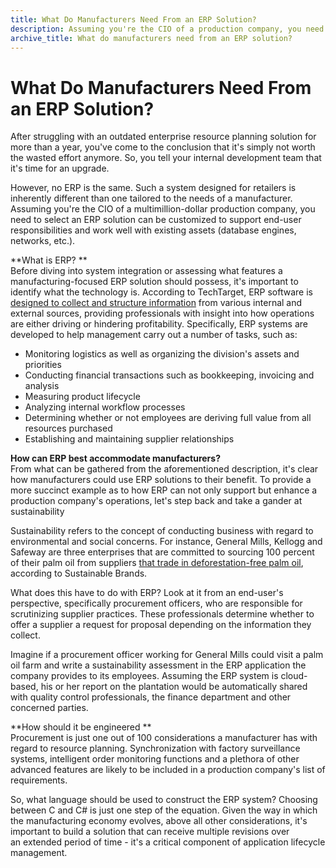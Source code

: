 ```yaml
---
title: What Do Manufacturers Need From an ERP Solution?
description: Assuming you're the CIO of a production company, you need to select an ERP solution customizable to support end-user responsibilities.
archive_title: What do manufacturers need from an ERP solution?
---
```


# What Do Manufacturers Need From an ERP Solution?

After struggling with an outdated enterprise resource planning solution for more than a year, you've come to the conclusion that it's simply not worth the wasted effort anymore. So, you tell your internal development team that it's time for an upgrade.

However, no ERP is the same. Such a system designed for retailers is inherently different than one tailored to the needs of a manufacturer. Assuming you're the CIO of a multimillion-dollar production company, you need to select an ERP solution can be customized to support end-user responsibilities and work well with existing assets (database engines, networks, etc.).

**What is ERP? **  
Before diving into system integration or assessing what features a manufacturing-focused ERP solution should possess, it's important to identify what the technology is. According to TechTarget, ERP software is [designed to collect and structure information](http://searchsap.techtarget.com/definition/ERP) from various internal and external sources, providing professionals with insight into how operations are either driving or hindering profitability. Specifically, ERP systems are developed to help management carry out a number of tasks, such as:

  * Monitoring logistics as well as organizing the division's assets and priorities 
  * Conducting financial transactions such as bookkeeping, invoicing and analysis
  * Measuring product lifecycle 
  * Analyzing internal workflow processes 
  * Determining whether or not employees are deriving full value from all resources purchased
  * Establishing and maintaining supplier relationships 

**How can ERP best accommodate manufacturers?**  
From what can be gathered from the aforementioned description, it's clear how manufacturers could use ERP solutions to their benefit. To provide a more succinct example as to how ERP can not only support but enhance a production company's operations, let's step back and take a gander at sustainability 

Sustainability refers to the concept of conducting business with regard to environmental and social concerns. For instance, General Mills, Kellogg and Safeway are three enterprises that are committed to sourcing 100 percent of their palm oil from suppliers [that trade in deforestation-free palm oil](http://www.sustainablebrands.com/news_and_views/supply_chain/mike_hower/more_half_global_suppliers_commit_100_sustainable_palm_oil), according to Sustainable Brands.

What does this have to do with ERP? Look at it from an end-user's perspective, specifically procurement officers, who are responsible for scrutinizing supplier practices. These professionals determine whether to offer a supplier a request for proposal depending on the information they collect.

Imagine if a procurement officer working for General Mills could visit a palm oil farm and write a sustainability assessment in the ERP application the company provides to its employees. Assuming the ERP system is cloud-based, his or her report on the plantation would be automatically shared with quality control professionals, the finance department and other concerned parties. 

**How should it be engineered **  
Procurement is just one out of 100 considerations a manufacturer has with regard to resource planning. Synchronization with factory surveillance systems, intelligent order monitoring functions and a plethora of other advanced features are likely to be included in a production company's list of requirements. 

So, what language should be used to construct the ERP system? Choosing between C and C# is just one step of the equation. Given the way in which the manufacturing economy evolves, above all other considerations, it's important to build a solution that can receive multiple revisions over an extended period of time - it's a critical component of application lifecycle management.
